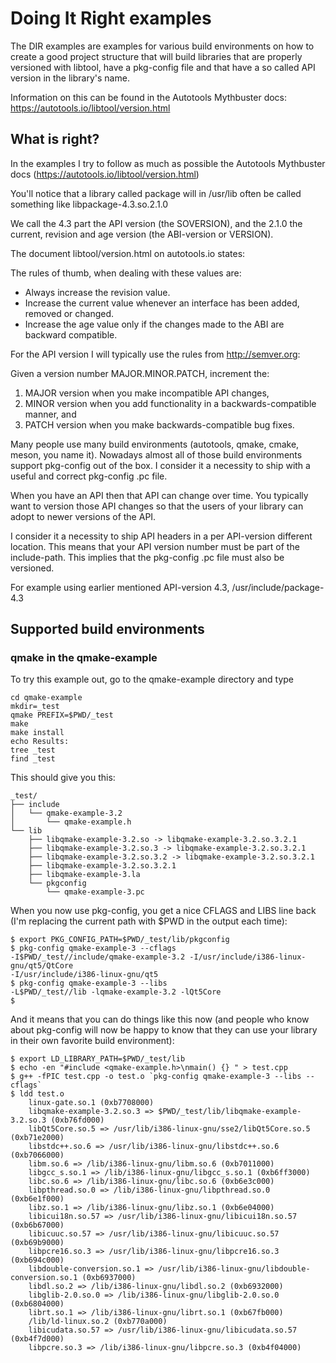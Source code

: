 # Doing It Right examples

The DIR examples are examples for various build environments on how
to create a good project structure that will build libraries that
are properly versioned with libtool, have a pkg-config file and that
have a so called API version in the library's name.

Information on this can be found in the Autotools Mythbuster docs:
https://autotools.io/libtool/version.html

## What is right?

In the examples I try to follow as much as possible the Autotools
Mythbuster docs (https://autotools.io/libtool/version.html)

You'll notice that a library called package will in /usr/lib often be
called something like libpackage-4.3.so.2.1.0

We call the 4.3 part the API version (the SOVERSION), and the 2.1.0 the current,
revision and age version (the ABI-version or VERSION).

The document libtool/version.html on autotools.io states:

The rules of thumb, when dealing with these values are:

* Always increase the revision value.
* Increase the current value whenever an interface has been added, removed or changed.
* Increase the age value only if the changes made to the ABI are backward compatible.

For the API version I will typically use the rules from http://semver.org:

Given a version number MAJOR.MINOR.PATCH, increment the:

1. MAJOR version when you make incompatible API changes,
2. MINOR version when you add functionality in a backwards-compatible manner, and
3. PATCH version when you make backwards-compatible bug fixes.

Many people use many build environments (autotools, qmake, cmake, meson, you name it).
Nowadays almost all of those build environments support pkg-config out of the box. I
consider it a necessity to ship with a useful and correct pkg-config .pc file.

When you have an API then that API can change over time. You typically want
to version those API changes so that the users of your library can adopt to
newer versions of the API.

I consider it a necessity to ship API headers in a per API-version different
location. This means that your API version number must be part of the
include-path. This implies that the pkg-config .pc file must also be versioned.

For example using earlier mentioned API-version 4.3, /usr/include/package-4.3


## Supported build environments

### qmake in the qmake-example

To try this example out, go to the qmake-example directory and type

    cd qmake-example
    mkdir=_test
    qmake PREFIX=$PWD/_test
    make
    make install
    echo Results:
    tree _test
    find _test

This should give you this:

    _test/
    ├── include
    │   └── qmake-example-3.2
    │       └── qmake-example.h
    └── lib
        ├── libqmake-example-3.2.so -> libqmake-example-3.2.so.3.2.1
        ├── libqmake-example-3.2.so.3 -> libqmake-example-3.2.so.3.2.1
        ├── libqmake-example-3.2.so.3.2 -> libqmake-example-3.2.so.3.2.1
        ├── libqmake-example-3.2.so.3.2.1
        ├── libqmake-example-3.la
        └── pkgconfig
            └── qmake-example-3.pc

When you now use pkg-config, you get a nice CFLAGS and LIBS line back (I'm replacing the current path with $PWD in the output each time):

    $ export PKG_CONFIG_PATH=$PWD/_test/lib/pkgconfig
    $ pkg-config qmake-example-3 --cflags
    -I$PWD/_test//include/qmake-example-3.2 -I/usr/include/i386-linux-gnu/qt5/QtCore
    -I/usr/include/i386-linux-gnu/qt5
    $ pkg-config qmake-example-3 --libs
    -L$PWD/_test//lib -lqmake-example-3.2 -lQt5Core
    $

And it means that you can do things like this now (and people who know
about pkg-config will now be happy to know that they can use your library
in their own favorite build environment):

    $ export LD_LIBRARY_PATH=$PWD/_test/lib
    $ echo -en "#include <qmake-example.h>\nmain() {} " > test.cpp
    $ g++ -fPIC test.cpp -o test.o `pkg-config qmake-example-3 --libs --cflags`
    $ ldd test.o 
    	linux-gate.so.1 (0xb7708000)
    	libqmake-example-3.2.so.3 => $PWD/_test/lib/libqmake-example-3.2.so.3 (0xb76fd000)
    	libQt5Core.so.5 => /usr/lib/i386-linux-gnu/sse2/libQt5Core.so.5 (0xb71e2000)
    	libstdc++.so.6 => /usr/lib/i386-linux-gnu/libstdc++.so.6 (0xb7066000)
    	libm.so.6 => /lib/i386-linux-gnu/libm.so.6 (0xb7011000)
    	libgcc_s.so.1 => /lib/i386-linux-gnu/libgcc_s.so.1 (0xb6ff3000)
    	libc.so.6 => /lib/i386-linux-gnu/libc.so.6 (0xb6e3c000)
    	libpthread.so.0 => /lib/i386-linux-gnu/libpthread.so.0 (0xb6e1f000)
    	libz.so.1 => /lib/i386-linux-gnu/libz.so.1 (0xb6e04000)
    	libicui18n.so.57 => /usr/lib/i386-linux-gnu/libicui18n.so.57 (0xb6b67000)
    	libicuuc.so.57 => /usr/lib/i386-linux-gnu/libicuuc.so.57 (0xb69b9000)
    	libpcre16.so.3 => /usr/lib/i386-linux-gnu/libpcre16.so.3 (0xb694c000)
    	libdouble-conversion.so.1 => /usr/lib/i386-linux-gnu/libdouble-conversion.so.1 (0xb6937000)
    	libdl.so.2 => /lib/i386-linux-gnu/libdl.so.2 (0xb6932000)
    	libglib-2.0.so.0 => /lib/i386-linux-gnu/libglib-2.0.so.0 (0xb6804000)
    	librt.so.1 => /lib/i386-linux-gnu/librt.so.1 (0xb67fb000)
    	/lib/ld-linux.so.2 (0xb770a000)
    	libicudata.so.57 => /usr/lib/i386-linux-gnu/libicudata.so.57 (0xb4f7d000)
    	libpcre.so.3 => /lib/i386-linux-gnu/libpcre.so.3 (0xb4f04000)

